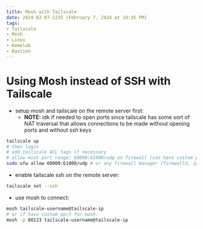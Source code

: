 ```yaml
---
title: Mosh with Tailscale
date: 2024-02-07-2235 (February 7, 2024 at 10:35 PM)
tags:
- Tailscale
- Mosh
- Linux
- Homelab
- Bastion
---
```


# Using Mosh instead of SSH with Tailscale

- setup mosh and tailscale on the remote server first:
  - **NOTE:** idk if needed to open ports since tailscale has some sort of NAT traversal that allows connections to be made without opening ports and without ssh keys
```bash
tailscale up
# then login
# add tailscale ACL tags if necessary
# allow mosh port range: 60000:61000/udp on firewall (can have custom port on ranging from 60000 to 61000)
sudo ufw allow 60000:61000/udp # or any firewall manager (firewalld, iptables, etc.)
```

- enable tailscale ssh on the remote server:
```bash
tailscale set --ssh
```
- use mosh to connect:
```bash
mosh tailscale-username@tailscale-ip
# or if have custom port for mosh:
mosh -p 60123 tailscale-username@tailscale-ip
```
